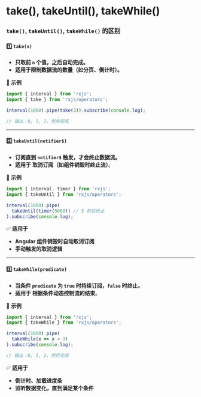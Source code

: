 # take(), takeUntil(), takeWhile()

### **`take()`, `takeUntil()`, `takeWhile()` 的区别**

#### **1️⃣ `take(n)`**

* **只取前 `n` 个值，之后自动完成。**
* **适用于限制数据流的数量（如分页、倒计时）。**

**📌 示例**

```typescript
import { interval } from 'rxjs';
import { take } from 'rxjs/operators';

interval(1000).pipe(take(3)).subscribe(console.log);

// 输出：0, 1, 2，然后完成
```

***

#### **2️⃣ `takeUntil(notifier$)`**

* **订阅直到 `notifier$` 触发，才会终止数据流。**
* **适用于** **取消订阅（如组件销毁时终止流）**。

**📌 示例**

```typescript
import { interval, timer } from 'rxjs';
import { takeUntil } from 'rxjs/operators';

interval(1000).pipe(
  takeUntil(timer(5000)) // 5 秒后终止
).subscribe(console.log);
```

✅ **适用于**

* **Angular 组件销毁时自动取消订阅**
* **手动触发的取消逻辑**

***

#### **3️⃣ `takeWhile(predicate)`**

* **当条件 `predicate` 为 `true` 时持续订阅，`false` 时终止。**
* **适用于** **根据条件动态控制流的结束**。

**📌 示例**

```typescript
import { interval } from 'rxjs';
import { takeWhile } from 'rxjs/operators';

interval(1000).pipe(
  takeWhile(x => x < 3)
).subscribe(console.log);

// 输出：0, 1, 2，然后完成
```

✅ **适用于**

* **倒计时、加载进度条**
* **监听数据变化，直到满足某个条件**
